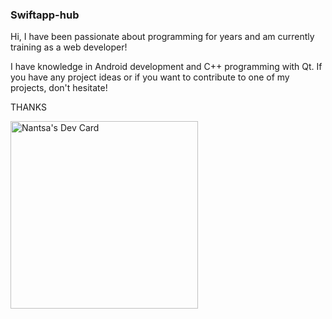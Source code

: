 ### Swiftapp-hub
Hi, I have been passionate about programming for years and am currently training as a web developer!

I have knowledge in Android development and C++ programming with Qt. If you have any project ideas or if you want to contribute to one of my projects, don't hesitate!

THANKS

<a href="https://app.daily.dev/Swiftapp"><img src="https://api.daily.dev/devcards/da68ac4ebaed4b88a036cd567ccb08e1.png?r=0au" width="300" alt="Nantsa's Dev Card"/></a>
